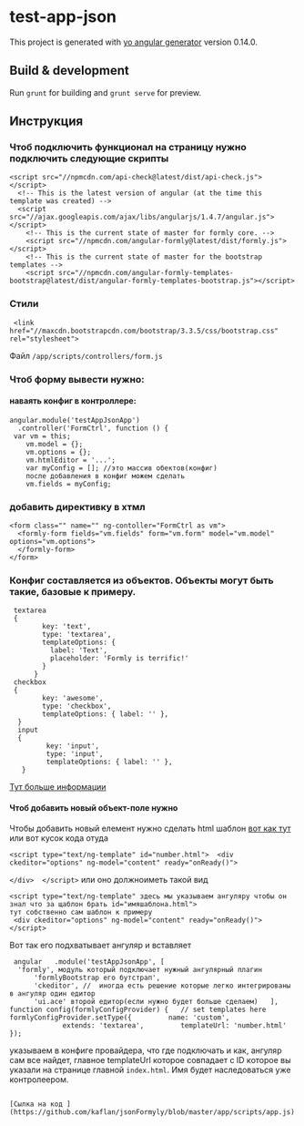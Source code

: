 # test-app-json
This project is generated with [yo angular generator](https://github.com/yeoman/generator-angular) version 0.14.0.

## Build & development
Run `grunt` for building and `grunt serve` for preview.

## Инструкция
### Чтоб подключить функционал на страницу нужно подключить следующие скрипты

```
<script src="//npmcdn.com/api-check@latest/dist/api-check.js"></script>
  <!-- This is the latest version of angular (at the time this template was created) -->
  <script src="//ajax.googleapis.com/ajax/libs/angularjs/1.4.7/angular.js"></script>
    <!-- This is the current state of master for formly core. -->
    <script src="//npmcdn.com/angular-formly@latest/dist/formly.js"></script>
    <!-- This is the current state of master for the bootstrap templates -->
    <script src="//npmcdn.com/angular-formly-templates-bootstrap@latest/dist/angular-formly-templates-bootstrap.js"></script>
```

### Стили

```
 <link href="//maxcdn.bootstrapcdn.com/bootstrap/3.3.5/css/bootstrap.css" rel="stylesheet">
```

Файл `/app/scripts/controllers/form.js`

### Чтоб форму вывести нужно:

 #### наваять конфиг  в контроллере:

```
angular.module('testAppJsonApp')
  .controller('FormCtrl', function () {
 var vm = this;  
    vm.model = {};
    vm.options = {};
    vm.htmlEditor = '...';
    var myConfig = []; //это массив обектов(конфиг)
    после добавления в конфиг можем сделать
    vm.fields = myConfig;
```
### добавить директивку в хтмл
~~~
<form class="" name="" ng-contoller="FormCtrl as vm">
  <formly-form fields="vm.fields" form="vm.form" model="vm.model" options="vm.options">
  </formly-form>
</form>
~~~

### Конфиг составляется из объектов. Объекты могут быть такие, базовые к примеру.

```
 textarea
 {
        key: 'text',
        type: 'textarea',
        templateOptions: {
          label: 'Text',
          placeholder: 'Formly is terrific!'
        }
      }
 checkbox
 {
        key: 'awesome',
        type: 'checkbox',
        templateOptions: { label: '' },
  }
  input
  {
         key: 'input',
         type: 'input',
         templateOptions: { label: '' },
   }
```

[Тут больше информации](https://github.com/kaflan/jsonFormyly/blob/master/app/scripts/controllers/form.js)
#### Чтоб добавить новый объект-поле нужно

Чтобы добавить новый елемент  нужно сделать html шаблон [вот как тут ](https://github.com/kaflan/jsonFormyly/blob/master/app/index.html)
или вот кусок кода отуда

`<script type="text/ng-template" id="number.html">  <div ckeditor="options" ng-model="content" ready="onReady()">`

  `</div>  </script>`
 или оно должноиметь такой вид
 ~~~
 <script type="text/ng-template" здесь мы указываем ангуляру чтобы он знал что за щаблон брать id="имяшаблона.html">
 тут собственно сам шаблон к примеру
  <div ckeditor="options" ng-model="content" ready="onReady()">
 </script>
 ~~~

 Вот так его подхватывает ангуляр и вставляет
~~~
 angular   .module('testAppJsonApp', [    
  'formly', модуль который подключает нужный ангулярный плагин
      'formlyBootstrap его бутстрап',
      'ckeditor', //  иногда есть решение которые легко интегрированы в ангуляр один едитор  
      'ui.ace' второй едитор(если нужно будет больше сделаем)   ],   function config(formlyConfigProvider) {   // set templates here     formlyConfigProvider.setType({         name: 'custom',  
             extends: 'textarea',         templateUrl: 'number.html'       });
~~~

указываем в конфиге провайдера, что где подключать и как, ангуляр сам все найдет, главное templateUrl которое совпадает с ID которое вы указали на странице главной
`index.html`. Имя будет наследоваться уже контролеером.
```

[Сылка на код ](https://github.com/kaflan/jsonFormyly/blob/master/app/scripts/app.js)
